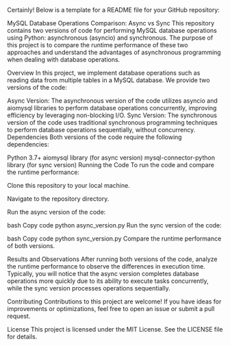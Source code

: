
Certainly! Below is a template for a README file for your GitHub repository:

MySQL Database Operations Comparison: Async vs Sync
This repository contains two versions of code for performing MySQL database operations using Python: asynchronous (asyncio) and synchronous. The purpose of this project is to compare the runtime performance of these two approaches and understand the advantages of asynchronous programming when dealing with database operations.

Overview
In this project, we implement database operations such as reading data from multiple tables in a MySQL database. We provide two versions of the code:

Async Version: The asynchronous version of the code utilizes asyncio and aiomysql libraries to perform database operations concurrently, improving efficiency by leveraging non-blocking I/O.
Sync Version: The synchronous version of the code uses traditional synchronous programming techniques to perform database operations sequentially, without concurrency.
Dependencies
Both versions of the code require the following dependencies:

Python 3.7+
aiomysql library (for async version)
mysql-connector-python library (for sync version)
Running the Code
To run the code and compare the runtime performance:

Clone this repository to your local machine.

Navigate to the repository directory.

Run the async version of the code:

bash
Copy code
python async_version.py
Run the sync version of the code:

bash
Copy code
python sync_version.py
Compare the runtime performance of both versions.

Results and Observations
After running both versions of the code, analyze the runtime performance to observe the differences in execution time. Typically, you will notice that the async version completes database operations more quickly due to its ability to execute tasks concurrently, while the sync version processes operations sequentially.

Contributing
Contributions to this project are welcome! If you have ideas for improvements or optimizations, feel free to open an issue or submit a pull request.

License
This project is licensed under the MIT License. See the LICENSE file for details.

